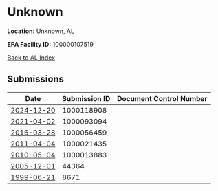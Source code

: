 # Unknown

**Location:** Unknown, AL

**EPA Facility ID:** 100000107519

[Back to AL Index](../../index.md)

## Submissions

| Date | Submission ID | Document Control Number |
|------|--------------|-------------------------|
| [2024-12-20](submissions/1000118908.md) | 1000118908 |  |
| [2021-04-02](submissions/1000093094.md) | 1000093094 |  |
| [2016-03-28](submissions/1000056459.md) | 1000056459 |  |
| [2011-04-04](submissions/1000021435.md) | 1000021435 |  |
| [2010-05-04](submissions/1000013883.md) | 1000013883 |  |
| [2005-12-01](submissions/44364.md) | 44364 |  |
| [1999-06-21](submissions/8671.md) | 8671 |  |
